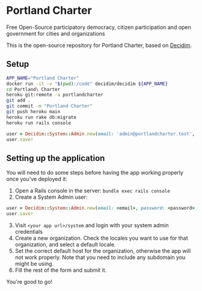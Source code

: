 # Portland Charter

Free Open-Source participatory democracy, citizen participation and open government for cities and organizations

This is the open-source repository for Portland Charter, based on [Decidim](https://github.com/decidim/decidim).

## Setup

```bash
APP_NAME="Portland Charter"
docker run -it -v "$(pwd):/code" decidim/decidim ${APP_NAME}
cd Portland\ Charter
heroku git:remote -a portlandcharter
git add .
git commit -m "Portland Charter"
git push heroku main
heroku run rake db:migrate
heroku run rails console
```

```ruby
user = Decidim::System::Admin.new(email: 'admin@portlandcharter.test', password: <password>, password_confirmation: <password>)
user.save!
```

## Setting up the application

You will need to do some steps before having the app working properly once you've deployed it:

1. Open a Rails console in the server: `bundle exec rails console`
2. Create a System Admin user:
```ruby
user = Decidim::System::Admin.new(email: <email>, password: <password>, password_confirmation: <password>)
user.save!
```
3. Visit `<your app url>/system` and login with your system admin credentials
4. Create a new organization. Check the locales you want to use for that organization, and select a default locale.
5. Set the correct default host for the organization, otherwise the app will not work properly. Note that you need to include any subdomain you might be using.
6. Fill the rest of the form and submit it.

You're good to go!
